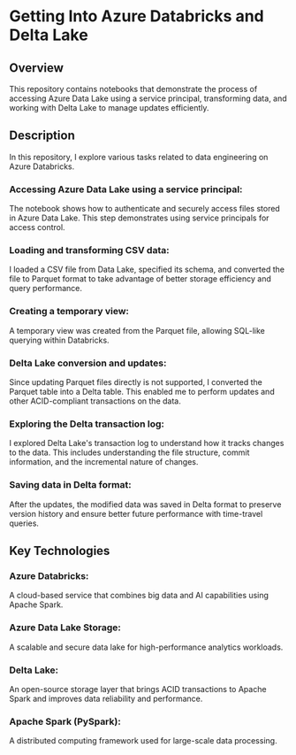 # Getting Into Azure Databricks and Delta Lake

## Overview
This repository contains notebooks that demonstrate the process of accessing Azure Data Lake using a service principal, transforming data, and working with Delta Lake to manage updates efficiently.

## Description
In this repository, I explore various tasks related to data engineering on Azure Databricks.

### Accessing Azure Data Lake using a service principal:
The notebook shows how to authenticate and securely access files stored in Azure Data Lake. This step demonstrates using service principals for access control.

### Loading and transforming CSV data:
I loaded a CSV file from Data Lake, specified its schema, and converted the file to Parquet format to take advantage of better storage efficiency and query performance.

### Creating a temporary view:
A temporary view was created from the Parquet file, allowing SQL-like querying within Databricks.

### Delta Lake conversion and updates:
Since updating Parquet files directly is not supported, I converted the Parquet table into a Delta table. This enabled me to perform updates and other ACID-compliant transactions on the data.

### Exploring the Delta transaction log:
I explored Delta Lake's transaction log to understand how it tracks changes to the data. This includes understanding the file structure, commit information, and the incremental nature of changes.

### Saving data in Delta format:
After the updates, the modified data was saved in Delta format to preserve version history and ensure better future performance with time-travel queries.

## Key Technologies

### Azure Databricks:
A cloud-based service that combines big data and AI capabilities using Apache Spark.

### Azure Data Lake Storage:
A scalable and secure data lake for high-performance analytics workloads.

### Delta Lake:
An open-source storage layer that brings ACID transactions to Apache Spark and improves data reliability and performance.

### Apache Spark (PySpark):
A distributed computing framework used for large-scale data processing.
